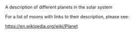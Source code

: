 A description of different planets in the solar system 

For a list of moons with links to their description, please see:

https://en.wikipedia.org/wiki/Planet
